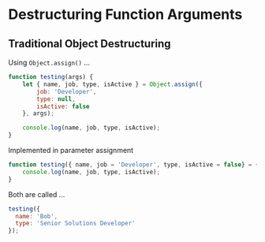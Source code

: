 # Destructuring Function Arguments

## Traditional Object Destructuring

Using `Object.assign()` ...

```javascript
function testing(args) {
	let { name, job, type, isActive } = Object.assign({
		job: 'Developer',
		type: null,
		isActive: false
	}, args);

	console.log(name, job, type, isActive);
}
```

Implemented in parameter assignment

```javascript
function testing({ name, job = 'Developer', type, isActive = false} = {}) {
	console.log(name, job, type, isActive);
}
```

Both are called ...

```javascript
testing({
  name: 'Bob',
  type: 'Senior Solutions Developer'
});
```
